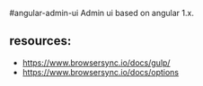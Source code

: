 #angular-admin-ui
Admin ui based on angular 1.x.


## resources:
+ https://www.browsersync.io/docs/gulp/
+ https://www.browsersync.io/docs/options
